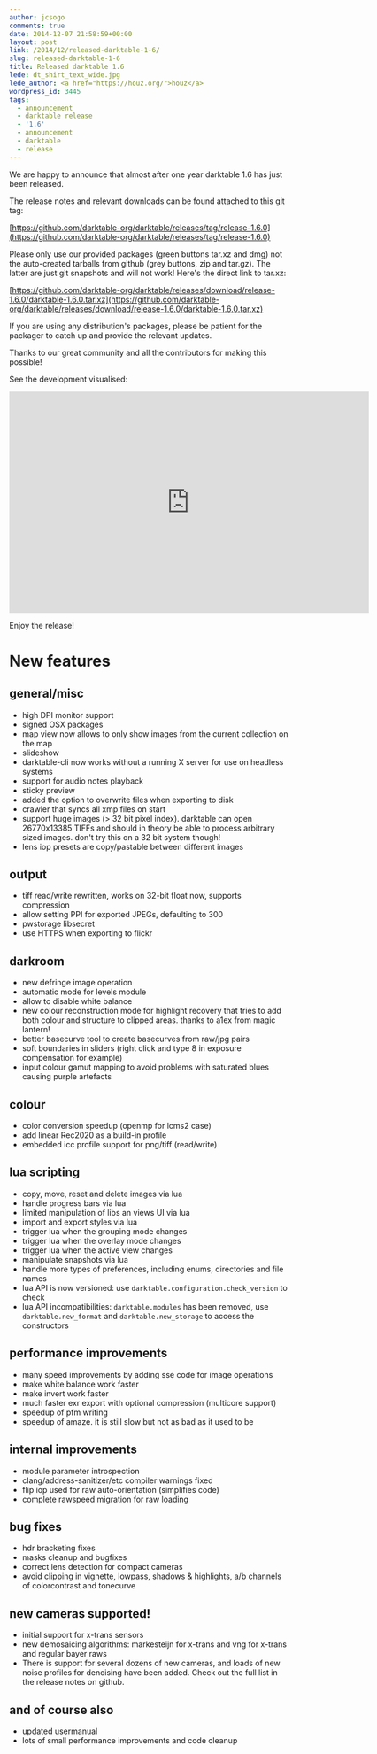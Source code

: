 ```yaml
---
author: jcsogo
comments: true
date: 2014-12-07 21:58:59+00:00
layout: post
link: /2014/12/released-darktable-1-6/
slug: released-darktable-1-6
title: Released darktable 1.6
lede: dt_shirt_text_wide.jpg
lede_author: <a href="https://houz.org/">houz</a>
wordpress_id: 3445
tags:
  - announcement
  - darktable release
  - '1.6'
  - announcement
  - darktable
  - release
---
```

We are happy to announce that almost after one year darktable 1.6 has just been released.

The release notes and relevant downloads can be found attached to this git tag:

[https://github.com/darktable-org/darktable/releases/tag/release-1.6.0](https://github.com/darktable-org/darktable/releases/tag/release-1.6.0)

Please only use our provided packages (green buttons tar.xz and dmg) not the auto-created tarballs from github (grey buttons, zip and tar.gz). The latter are just git snapshots and will not work! Here's the direct link to tar.xz:

[https://github.com/darktable-org/darktable/releases/download/release-1.6.0/darktable-1.6.0.tar.xz](https://github.com/darktable-org/darktable/releases/download/release-1.6.0/darktable-1.6.0.tar.xz)

If you are using any distribution's packages, please be patient for the packager to catch up and provide the relevant updates.

Thanks to our great community and all the contributors for making this possible!

See the development visualised:

<div style="text-align: center">
<iframe width="650" height="400" src="https://www.youtube-nocookie.com/embed/N-ST2PDcDUg?rel=0" frameborder="0" gesture="media" allow="encrypted-media" allowfullscreen></iframe>
</div>

Enjoy the release!

# New features

## general/misc

* high DPI monitor support
* signed OSX packages
* map view now allows to only show images from the current collection on the map
* slideshow
* darktable-cli now works without a running X server for use on headless systems
* support for audio notes playback
* sticky preview
* added the option to overwrite files when exporting to disk
* crawler that syncs all xmp files on start
* support huge images (> 32 bit pixel index). darktable can open 26770x13385 TIFFs and should in theory be able to process arbitrary sized images. don't try this on a 32 bit system though!
* lens iop presets are copy/pastable between different images

## output

* tiff read/write rewritten, works on 32-bit float now, supports compression
* allow setting PPI for exported JPEGs, defaulting to 300
* pwstorage libsecret
* use HTTPS when exporting to flickr

## darkroom

* new defringe image operation
* automatic mode for levels module
* allow to disable white balance
* new colour reconstruction mode for highlight recovery that tries to add both colour and structure to clipped areas. thanks to a1ex from magic lantern!
* better basecurve tool to create basecurves from raw/jpg pairs
* soft boundaries in sliders (right click and type 8 in exposure compensation for example)
* input colour gamut mapping to avoid problems with saturated blues causing purple artefacts

## colour

* color conversion speedup (openmp for lcms2 case)
* add linear Rec2020 as a build-in profile
* embedded icc profile support for png/tiff (read/write)

## lua scripting

* copy, move, reset and delete images via lua
* handle progress bars via lua
* limited manipulation of libs an views UI via lua
* import and export styles via lua
* trigger lua when the grouping mode changes
* trigger lua when the overlay mode changes
* trigger lua when the active view changes
* manipulate snapshots via lua
* handle more types of preferences, including enums, directories and file names
* lua API is now versioned: use `darktable.configuration.check_version` to check
* lua API incompatibilities: `darktable.modules` has been removed, use `darktable.new_format` and `darktable.new_storage` to access the constructors

## performance improvements

* many speed improvements by adding sse code for image operations
* make white balance work faster
* make invert work faster
* much faster exr export with optional compression (multicore support)
* speedup of pfm writing
* speedup of amaze. it is still slow but not as bad as it used to be

## internal improvements

* module parameter introspection
* clang/address-sanitizer/etc compiler warnings fixed
* flip iop used for raw auto-orientation (simplifies code)
* complete rawspeed migration for raw loading

## bug fixes

* hdr bracketing fixes
* masks cleanup and bugfixes
* correct lens detection for compact cameras
* avoid clipping in vignette, lowpass, shadows & highlights, a/b channels of colorcontrast and tonecurve

## new cameras supported!

* initial support for x-trans sensors
* new demosaicing algorithms: markesteijn for x-trans and vng for x-trans and regular bayer raws
* There is support for several dozens of new cameras, and loads of new noise profiles for denoising have been added. Check out the full list in the release notes on github.

## and of course also

* updated usermanual
* lots of small performance improvements and code cleanup
